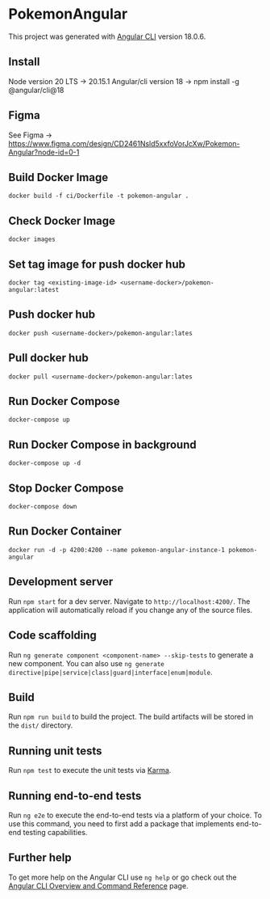 # PokemonAngular

This project was generated with [Angular CLI](https://github.com/angular/angular-cli) version 18.0.6.

## Install

Node version 20 LTS -> 20.15.1
Angular/cli version 18 -> npm install -g @angular/cli@18

## Figma

See Figma -> <https://www.figma.com/design/CD2461Nsld5xxfoVorJcXw/Pokemon-Angular?node-id=0-1>

## Build Docker Image

`
docker build -f ci/Dockerfile -t pokemon-angular .
`

## Check Docker Image

`
docker images
`

## Set tag image for push docker hub

`
docker tag <existing-image-id> <username-docker>/pokemon-angular:latest
`

## Push docker hub

`
docker push <username-docker>/pokemon-angular:lates
`

## Pull docker hub

`
docker pull <username-docker>/pokemon-angular:lates
`

## Run Docker Compose

`
docker-compose up
`

## Run Docker Compose in background

`
docker-compose up -d
`

## Stop Docker Compose

`
docker-compose down
`

## Run Docker Container

`
docker run -d -p 4200:4200 --name pokemon-angular-instance-1 pokemon-angular
`

## Development server

Run `npm start` for a dev server. Navigate to `http://localhost:4200/`. The application will automatically reload if you change any of the source files.

## Code scaffolding

Run `ng generate component <component-name> --skip-tests` to generate a new component. You can also use `ng generate directive|pipe|service|class|guard|interface|enum|module`.

## Build

Run `npm run build` to build the project. The build artifacts will be stored in the `dist/` directory.

## Running unit tests

Run `npm test` to execute the unit tests via [Karma](https://karma-runner.github.io).

## Running end-to-end tests

Run `ng e2e` to execute the end-to-end tests via a platform of your choice. To use this command, you need to first add a package that implements end-to-end testing capabilities.

## Further help

To get more help on the Angular CLI use `ng help` or go check out the [Angular CLI Overview and Command Reference](https://angular.dev/tools/cli) page.
